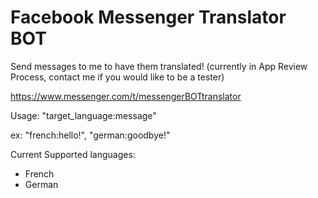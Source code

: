 # Facebook Messenger Translator BOT

Send messages to me to have them translated! (currently in App Review Process, contact me if you would like to be a tester)

https://www.messenger.com/t/messengerBOTtranslator

Usage: "target_language:message"

ex: "french:hello!", "german:goodbye!"

Current Supported languages:

* French
* German
